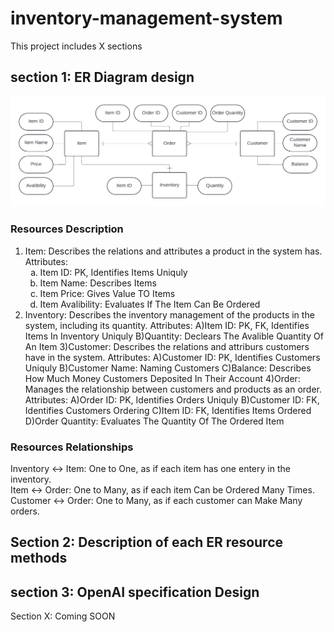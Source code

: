 # inventory-management-system

This project includes X sections

## section 1: ER Diagram design
![Alt text](ER_Diagram.png "ER Diagram")
### Resources Description
1. Item: Describes the relations and attributes a product in the system has.<br>
    Attributes:<br>
    <ol type="a">
    <li>Item ID: PK, Identifies Items Uniquly</li>
    <li>Item Name: Describes Items</li>
    <li>Item Price: Gives Value TO Items</li>
    <li>Item Avalibility: Evaluates If The Item Can Be Ordered</li>
    </ol>
2. Inventory: Describes the inventory management of the products in the system, including its quantity.
    Attributes:
    A)Item ID: PK, FK, Identifies Items In Inventory Uniquly
    B)Quantity: Declears The Avalible Quantity Of An Item
3)Customer: Describes the relations and attriburs customers have in the system.
    Attributes:
    A)Customer ID: PK, Identifies Customers Uniquly
    B)Customer Name: Naming Customers
    C)Balance: Describes How Much Money Customers Deposited In Their Account
4)Order: Manages the relationship between customers and products as an order.
    Attributes:
    A)Order ID: PK, Identifies Orders Uniquly
    B)Customer ID: FK, Identifies Customers Ordering
    C)Item ID: FK, Identifies Items Ordered
    D)Order Quantity: Evaluates The Quantity Of The Ordered Item
### Resources Relationships
Inventory <-> Item: One to One, as if each item has one entery in the inventory.<br>
Item <-> Order: One to Many, as if each item Can be Ordered Many Times.
Customer <-> Order: One to Many, as if each customer can Make Many orders.
## Section 2: Description of each ER resource methods

## section 3: OpenAI specification Design

Section X: Coming SOON